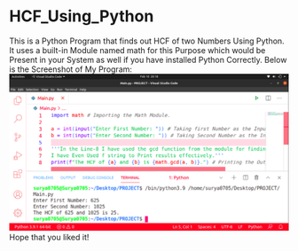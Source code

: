 # HCF_Using_Python
This is a Python Program that finds out HCF of two Numbers Using Python. It uses a built-in Module named math for this Purpose which would be Present in your System as well if you have installed Python Correctly. Below is the Screenshot of My Program:
<img src="Code_Screenshot.png"><img>
Hope that you liked it!
